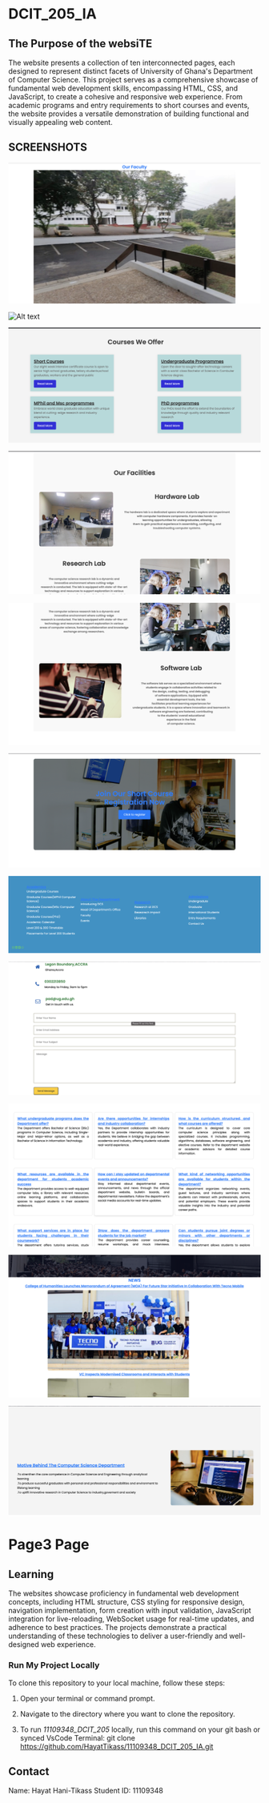 # DCIT_205_IA
## The Purpose of the websiTE



The website presents a collection of ten interconnected pages, each designed to represent distinct facets of University of Ghana's Department of Computer Science. This project serves as a comprehensive showcase of fundamental web development skills, encompassing HTML, CSS, and JavaScript, to create a cohesive and responsive web experience. From academic programs and entry requirements to short courses and events, the website provides a versatile demonstration of building functional and visually appealing web content.


## SCREENSHOTS

![Alt text](<screenshot 1.png>)

![ Alt text](<screenshot 2.png>)

![Alt text](<screenshot 3.png>)

![Alt text](<screenshot 4.png>)

![Alt text](<screenshot 5.png>)


![Alt text](<screenshot 6 .png>)

![Alt text](<screendhot 7.png>)

![Alt text](screenshot8.png)

![Alt text](<screenshot 9.png>)


![Alt text](<screenshot 10.png>)

![Alt text](screenshot11.png)


# Page3 Page


## Learning
The websites showcase proficiency in fundamental web development concepts, including HTML structure, CSS styling for responsive design, navigation implementation, form creation with input validation, JavaScript integration for live-reloading, WebSocket usage for real-time updates, and adherence to best practices. The projects demonstrate a practical understanding of these technologies to deliver a user-friendly and well-designed web experience.

### Run My Project Locally
To clone this repository to your local machine, follow these steps:

1. Open your terminal or command prompt.

2. Navigate to the directory where you want to clone the repository.

3. To run *11109348_DCIT_205* locally, run this command on your git bash or synced VsCode Terminal:
git clone https://github.com/HayatTikass/11109348_DCIT_205_IA.git



## Contact
Name: Hayat Hani-Tikass
Student ID: 11109348




